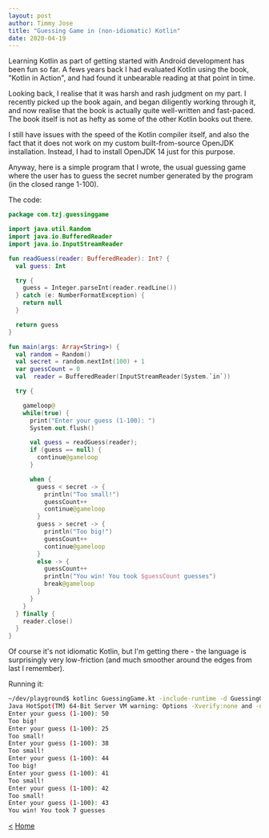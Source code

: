 ```yaml
---
layout: post
author: Timmy Jose
title: "Guessing Game in (non-idiomatic) Kotlin"
date: 2020-04-19
---
```


Learning Kotlin as part of getting started with Android development has been fun so far. A fews years back I had evaluated Kotlin using the book, "Kotlin in Action", and
had found it unbearable reading at that point in time. 

Looking back, I realise that it was harsh and rash judgment on my part. I recently picked up the book again, and began diligently working through it, and now realise that
the book is actually quite well-written and fast-paced. The book itself is not as hefty as some of the other Kotlin books out there.

I still have issues with the speed of the Kotlin compiler itself, and also the fact that it does not work on my custom built-from-source OpenJDK installation. Instead, I had 
to install OpenJDK 14 just for this purpose.

Anyway, here is a simple program that I wrote, the usual guessing game where the user has to guess the secret number generated by the program (in the closed range 1-100).

The code:

```kotlin
package com.tzj.guessinggame

import java.util.Random
import java.io.BufferedReader
import java.io.InputStreamReader

fun readGuess(reader: BufferedReader): Int? {
  val guess: Int

  try {
    guess = Integer.parseInt(reader.readLine())
  } catch (e: NumberFormatException) {
    return null
  }

  return guess
}

fun main(args: Array<String>) {
  val random = Random()
  val secret = random.nextInt(100) + 1
  var guessCount = 0
  val  reader = BufferedReader(InputStreamReader(System.`in`))

  try {

    gameloop@
    while(true) {
      print("Enter your guess (1-100): ")
      System.out.flush()

      val guess = readGuess(reader);
      if (guess == null) {
        continue@gameloop
      }

      when {
        guess < secret -> {
          println("Too small!")
          guessCount++
          continue@gameloop
        }
        guess > secret -> {
          println("Too big!")
          guessCount++
          continue@gameloop
        }
        else -> {
          guessCount++
          println("You win! You took $guessCount guesses")
          break@gameloop
        }
      }
    }
  } finally {
    reader.close()
  }
}

```

Of course it's not idiomatic Kotlin, but I'm getting there - the language is surprisingly very low-friction (and much smoother around the edges from last I remember).

Running it:

```bash
~/dev/playground$ kotlinc GuessingGame.kt -include-runtime -d GuessingGame.jar && java -jar GuessingGame.jar
Java HotSpot(TM) 64-Bit Server VM warning: Options -Xverify:none and -noverify were deprecated in JDK 13 and will likely be removed in a future release.
Enter your guess (1-100): 50
Too big!
Enter your guess (1-100): 25
Too small!
Enter your guess (1-100): 38
Too small!
Enter your guess (1-100): 44
Too big!
Enter your guess (1-100): 41
Too small!
Enter your guess (1-100): 42
Too small!
Enter your guess (1-100): 43
You win! You took 7 guesses
```

[<](2020-04-19-hello-world-in-cobol.md)
[Home](/index.html)
